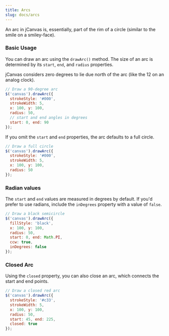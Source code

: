 ```yaml
---
title: Arcs
slug: docs/arcs
---
```


An arc in jCanvas is, essentially, part of the rim of a circle (similar to the smile on a smiley-face).

### Basic Usage

You can draw an arc using the `drawArc()` method. The size of an arc is determined by its `start`, `end`, and `radius` properties.

jCanvas considers zero degrees to lie due north of the arc (like the 12 on an analog clock).

```js
// Draw a 90-degree arc
$('canvas').drawArc({
  strokeStyle: '#000',
  strokeWidth: 5,
  x: 100, y: 100,
  radius: 50,
  // start and end angles in degrees
  start: 0, end: 90
});
```

If you omit the `start` and `end` properties, the arc defaults to a full circle.

```js
// Draw a full circle
$('canvas').drawArc({
  strokeStyle: '#000',
  strokeWidth: 5,
  x: 100, y: 100,
  radius: 50
});
```

### Radian values

The `start` and `end` values are measured in degrees by default. If you'd prefer to use radians, include the `inDegrees` property with a value of `false`.

```js
// Draw a black semicircle
$('canvas').drawArc({
  fillStyle: 'black',
  x: 100, y: 100,
  radius: 50,
  start: 0, end: Math.PI,
  ccw: true,
  inDegrees: false
});
```

### Closed Arc

Using the `closed` property, you can also close an arc, which connects the start and end points.

```js
// Draw a closed red arc
$('canvas').drawArc({
  strokeStyle: '#c33',
  strokeWidth: 5,
  x: 100, y: 100,
  radius: 50,
  start: 45, end: 225,
  closed: true
});
```
